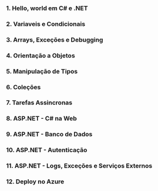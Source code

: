 ### 1. Hello, world em C# e .NET
### 2. Variaveis e Condicionais
### 3. Arrays, Exceções e Debugging
### 4. Orientação a Objetos
### 5. Manipulação de Tipos
### 6. Coleções
### 7. Tarefas Assincronas
### 8. ASP.NET - C# na Web
### 9. ASP.NET - Banco de Dados
### 10. ASP.NET - Autenticação
### 11. ASP.NET - Logs, Exceções e Serviços Externos
### 12. Deploy no Azure
